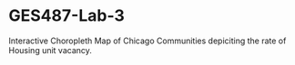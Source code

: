 # GES487-Lab-3
Interactive Choropleth Map of Chicago Communities depiciting the rate of Housing unit vacancy.
